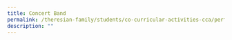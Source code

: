 ```yaml
---
title: Concert Band
permalink: /theresian-family/students/co-curricular-activities-cca/performing-arts/concert-band/
description: ""
---
```

